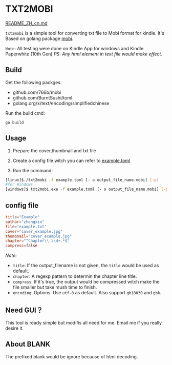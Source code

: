 # TXT2MOBI

[README_ZH_cn.md](./examples/README_ZH_cn.md)

`txt2mobi` is a simple tool for converting txt file to Mobi format for kindle. It's Based on golang package [mobi](https://github.com/766b/mobi/).

`Note`: All testing were done on Kindle App for windows and Kindle Paperwhite (10th Gen)
_PS: Any html element in text file would make effect._

## Build

Get the following packges.

- github.com/766b/mobi
- github.com/BurntSushi/toml
- golang.org/x/text/encoding/simplifiedchinese

Run the build cmd:
```
go build
```

## Usage

1. Prepare the cover,thumbnail and txt file

2. Create a config file witch you can refer to  [example.toml](./examples/example.toml)

3. Run the command:
```sh
[linux]$./txt2mobi -f example.toml [- o output_file_name.mobi] [-p]
#for Windows
[windows]$ txt2mobi.exe -f example.toml [- o output_file_name.mobi] [-p]
```

## config file

```toml
title="Example"
author="zhengxin"
file="example.txt"
cover="cover_example.jpg"
thumbnail="cover_example.jpg"
chapter="^Chapter\\.\\d+.*$"
compress=false
```

_Note:_
- `title`: If the output_filename is not given, the `title` would be used as default.
- `chapter`: A regexp pattern to determin the chapter line title.
- `compress`: If it's true, the output would be compressed witch make the file smaller but take mush time to finish.
- `encoding`: Options. Use `utf-8` as default. Also support `gb18030` and `gbk`.

## Need GUI？

This tool is ready simple but modifis all need for me. Email me if you really desire it.

## About BLANK

The prefixed blank would be ignore because of html decoding.